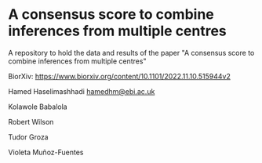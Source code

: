 # A consensus score to combine inferences from multiple centres
A repository to hold the data and results of the paper "A consensus score to combine inferences from multiple centres"

BiorXiv: https://www.biorxiv.org/content/10.1101/2022.11.10.515944v2

Hamed Haselimashhadi <hamedhm@ebi.ac.uk>

Kolawole Babalola

Robert Wilson

Tudor Groza

Violeta Muñoz-Fuentes 

